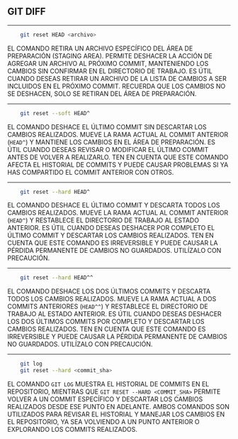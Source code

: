 ## GIT DIFF

___
```bash
	git reset HEAD <archivo>
```
EL COMANDO RETIRA UN ARCHIVO ESPECÍFICO DEL ÁREA DE PREPARACIÓN (STAGING AREA). PERMITE DESHACER LA ACCIÓN DE AGREGAR UN ARCHIVO AL PRÓXIMO COMMIT, MANTENIENDO LOS CAMBIOS SIN CONFIRMAR EN EL DIRECTORIO DE TRABAJO. ES ÚTIL CUANDO DESEAS RETIRAR UN ARCHIVO DE LA LISTA DE CAMBIOS A SER INCLUIDOS EN EL PRÓXIMO COMMIT. RECUERDA QUE LOS CAMBIOS NO SE DESHACEN, SOLO SE RETIRAN DEL ÁREA DE PREPARACIÓN.

___
```bash
	git reset --soft HEAD^
```
EL COMANDO DESHACE EL ÚLTIMO COMMIT SIN DESCARTAR LOS CAMBIOS REALIZADOS. MUEVE LA RAMA ACTUAL AL COMMIT ANTERIOR (`HEAD^`) Y MANTIENE LOS CAMBIOS EN EL ÁREA DE PREPARACIÓN. ES ÚTIL CUANDO DESEAS REVISAR O MODIFICAR EL ÚLTIMO COMMIT ANTES DE VOLVER A REALIZARLO. TEN EN CUENTA QUE ESTE COMANDO AFECTA EL HISTORIAL DE COMMITS Y PUEDE CAUSAR PROBLEMAS SI YA HAS COMPARTIDO EL COMMIT ANTERIOR CON OTROS.

___
```bash
	git reset --hard HEAD^
```
EL COMANDO DESHACE EL ÚLTIMO COMMIT Y DESCARTA TODOS LOS CAMBIOS REALIZADOS. MUEVE LA RAMA ACTUAL AL COMMIT ANTERIOR (`HEAD^`) Y RESTABLECE EL DIRECTORIO DE TRABAJO AL ESTADO ANTERIOR. ES ÚTIL CUANDO DESEAS DESHACER POR COMPLETO EL ÚLTIMO COMMIT Y DESCARTAR LOS CAMBIOS REALIZADOS. TEN EN CUENTA QUE ESTE COMANDO ES IRREVERSIBLE Y PUEDE CAUSAR LA PÉRDIDA PERMANENTE DE CAMBIOS NO GUARDADOS. UTILÍZALO CON PRECAUCIÓN.

___
```bash
	git reset --hard HEAD^^
```
EL COMANDO DESHACE LOS DOS ÚLTIMOS COMMITS Y DESCARTA TODOS LOS CAMBIOS REALIZADOS. MUEVE LA RAMA ACTUAL A DOS COMMITS ANTERIORES (`HEAD^^`) Y RESTABLECE EL DIRECTORIO DE TRABAJO AL ESTADO ANTERIOR. ES ÚTIL CUANDO DESEAS DESHACER LOS DOS ÚLTIMOS COMMITS POR COMPLETO Y DESCARTAR LOS CAMBIOS REALIZADOS. TEN EN CUENTA QUE ESTE COMANDO ES IRREVERSIBLE Y PUEDE CAUSAR LA PÉRDIDA PERMANENTE DE CAMBIOS NO GUARDADOS. UTILÍZALO CON PRECAUCIÓN.

___
```bash
	git log
	git reset --hard <commit_sha>
```
EL COMANDO `GIT LOG` MUESTRA EL HISTORIAL DE COMMITS EN EL REPOSITORIO, MIENTRAS QUE `GIT RESET --HARD <COMMIT_SHA>` PERMITE VOLVER A UN COMMIT ESPECÍFICO Y DESCARTAR LOS CAMBIOS REALIZADOS DESDE ESE PUNTO EN ADELANTE. AMBOS COMANDOS SON UTILIZADOS PARA REVISAR EL HISTORIAL Y MANEJAR LOS CAMBIOS EN EL REPOSITORIO, YA SEA VOLVIENDO A UN PUNTO ANTERIOR O EXPLORANDO LOS COMMITS REALIZADOS.